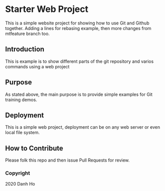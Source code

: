 # Starter Web Project

This is a simple website project for showing how to use Git and Github together. Adding a lines for rebasing example, then more changes from mtfeature branch too.

## Introduction

This is example is to show different parts of the git repository and varios commands using a web project

## Purpose

As stated above, the main purpose is to provide simple examples for Git training demos.

## Deployment

This is a simple web project, deployment can be on any web server or even local file system.

## How to Contribute

Please folk this repo and then issue Pull Requests for review.

### Copyright

2020 Danh Ho